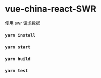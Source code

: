 # vue-china-react-SWR

使用 swr 请求数据

### `yarn install`

### `yarn start`

### `yarn build`

### `yarn test`
